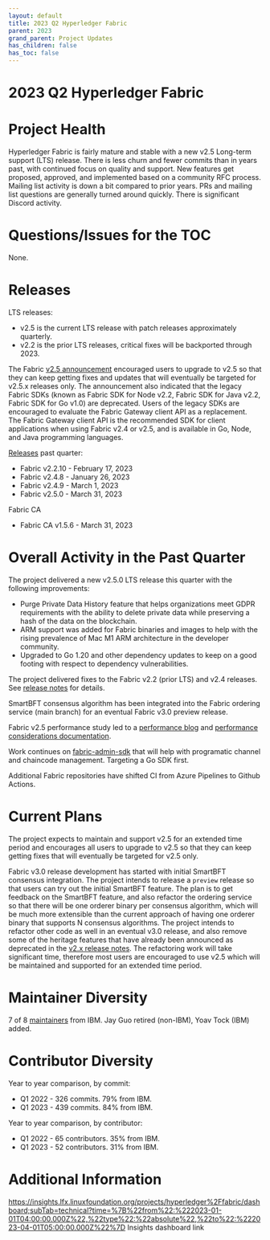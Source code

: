 ```yaml
---
layout: default
title: 2023 Q2 Hyperledger Fabric
parent: 2023
grand_parent: Project Updates
has_children: false
has_toc: false
---
```


# 2023 Q2 Hyperledger Fabric

# Project Health

Hyperledger Fabric is fairly mature and stable with a new v2.5 Long-term support (LTS) release.
There is less churn and fewer commits than in years past, with continued focus on quality and support.
New features get proposed, approved, and implemented based on a community RFC process.
Mailing list activity is down a bit compared to prior years.
PRs and mailing list questions are generally turned around quickly.
There is significant Discord activity.

# Questions/Issues for the TOC

None.

# Releases

LTS releases:
- v2.5 is the current LTS release with patch releases approximately quarterly.
- v2.2 is the prior LTS releases, critical fixes will be backported through 2023.

The Fabric [v2.5 announcement](https://lists.hyperledger.org/g/fabric/message/11754) encouraged users to upgrade to v2.5 so that they can keep getting fixes and updates that will eventually be targeted for v2.5.x releases only.
The announcement also indicated that the legacy Fabric SDKs (known as Fabric SDK for Node v2.2, Fabric SDK for Java v2.2, Fabric SDK for Go v1.0) are deprecated.
Users of the legacy SDKs are encouraged to evaluate the Fabric Gateway client API as a replacement.
The Fabric Gateway client API is the recommended SDK for client applications when using Fabric v2.4 or v2.5, and is available in Go, Node, and Java programming languages.

[Releases](https://github.com/hyperledger/fabric/releases) past quarter:

- Fabric v2.2.10 - February 17, 2023
- Fabric v2.4.8 - January 26, 2023
- Fabric v2.4.9 - March 1, 2023
- Fabric v2.5.0 - March 31, 2023

Fabric CA

- Fabric CA v1.5.6 - March 31, 2023

# Overall Activity in the Past Quarter

The project delivered a new v2.5.0 LTS release this quarter with the following improvements:
- Purge Private Data History feature that helps organizations meet GDPR requirements with the ability to delete private data while preserving a hash of the data on the blockchain.
- ARM support was added for Fabric binaries and images to help with the rising prevalence of Mac M1 ARM architecture in the developer community.
- Upgraded to Go 1.20 and other dependency updates to keep on a good footing with respect to dependency vulnerabilities.

The project delivered fixes to the Fabric v2.2 (prior LTS) and v2.4 releases. See [release notes](https://github.com/hyperledger/fabric/releases) for details.

SmartBFT consensus algorithm has been integrated into the Fabric ordering service (main branch) for an eventual Fabric v3.0 preview release.

Fabric v2.5 performance study led to a [performance blog](https://www.hyperledger.org/blog/2023/02/16/benchmarking-hyperledger-fabric-2-5-performance) and [performance considerations documentation](https://hyperledger-fabric.readthedocs.io/en/latest/performance.html).

Work continues on [fabric-admin-sdk](https://github.com/hyperledger/fabric-admin-sdk) that will help with programatic channel and chaincode management. Targeting a Go SDK first.

Additional Fabric repositories have shifted CI from Azure Pipelines to Github Actions.

# Current Plans

The project expects to maintain and support v2.5 for an extended time period
and encourages all users to upgrade to v2.5 so that they can keep getting fixes that will eventually be targeted for v2.5 only.

Fabric v3.0 release development has started with initial SmartBFT consensus integration.
The project intends to release a `preview` release so that users can try out the initial SmartBFT feature.
The plan is to get feedback on the SmartBFT feature, and also refactor the ordering service
so that there will be one orderer binary per consensus algorithm, which will be much more
extensible than the current approach of having one orderer binary that supports N consensus algorithms.
The project intends to refactor other code as well in an eventual v3.0 release,
and also remove some of the heritage features that have already been announced as deprecated in the [v2.x release notes](https://github.com/hyperledger/fabric/releases/tag/v2.5.0).
The refactoring work will take significant time, therefore most users are encouraged to use v2.5 which will be maintained and supported for an extended time period.

# Maintainer Diversity

7 of 8 [maintainers](https://github.com/hyperledger/fabric/blob/main/MAINTAINERS.md) from IBM. Jay Guo retired (non-IBM), Yoav Tock (IBM) added.

# Contributor Diversity

Year to year comparison, by commit:

- Q1 2022 - 326 commits. 79% from IBM.
- Q1 2023 - 439 commits. 84% from IBM.

Year to year comparison, by contributor:

- Q1 2022 - 65 contributors. 35% from IBM.
- Q1 2023 - 52 contributors. 31% from IBM.

# Additional Information

https://insights.lfx.linuxfoundation.org/projects/hyperledger%2Ffabric/dashboard;subTab=technical?time=%7B%22from%22:%222023-01-01T04:00:00.000Z%22,%22type%22:%22absolute%22,%22to%22:%222023-04-01T05:00:00.000Z%22%7D
Insights dashboard link
